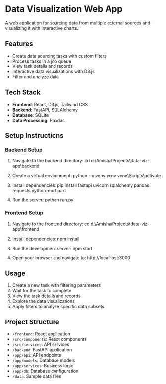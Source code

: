 # Data Visualization Web App

A web application for sourcing data from multiple external sources and visualizing it with interactive charts.

## Features

- Create data sourcing tasks with custom filters
- Process tasks in a job queue
- View task details and records
- Interactive data visualizations with D3.js
- Filter and analyze data

## Tech Stack

- **Frontend**: React, D3.js, Tailwind CSS
- **Backend**: FastAPI, SQLAlchemy
- **Database**: SQLite
- **Data Processing**: Pandas

## Setup Instructions

### Backend Setup

1. Navigate to the backend directory:
cd d:\Amisha\Projects\data-viz-app\backend

2. Create a virtual environment:
python -m venv venv
venv\Scripts\activate

3. Install dependencies: 
pip install fastapi uvicorn sqlalchemy pandas requests python-multipart
4. Run the server: python run.py

### Frontend Setup

1. Navigate to the frontend directory:
cd d:\Amisha\Projects\data-viz-app\frontend

2. Install dependencies: npm install
3. Run the development server: npm start
4. Open your browser and navigate to: http://localhost:3000

## Usage

1. Create a new task with filtering parameters
2. Wait for the task to complete
3. View the task details and records
4. Explore the data visualizations
5. Apply filters to analyze specific data subsets

## Project Structure

- `/frontend`: React application
- `/src/components`: React components
- `/src/services`: API services
- `/backend`: FastAPI application
- `/app/api`: API endpoints
- `/app/models`: Database models
- `/app/services`: Business logic
- `/app/db`: Database configuration
- `/data`: Sample data files

